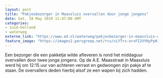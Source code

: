 ```yaml
---
layout: post
title: "Pakjesbezorger in Maassluis overvallen door jonge jongens"
date: Sat, 18 May 2019 11:47:00 GMT
categories: 
- zuid-holland 
- waterweg 
externe_link: "https://www.ad.nl/waterweg/pakjesbezorger-in-maassluis-overvallen-door-jonge-jongens~a41a8938/"
feature_image: "https://images2.persgroep.net/rcs/cLYTrs-orvFI2VYHyPyH1eA2Hc4/diocontent/148673108/_fitwidth/400/?appId=21791a8992982cd8da851550a453bd7f&quality=0.7"
---
```


Een bezorger die een pakketje wilde afleveren is rond het middaguur overvallen door twee jonge jongens. Op de A.E. Maasstraat in Maassluis werd hij om 12:15 uur van achteren verrast en gedwongen zijn pakje af te staan. De overvallers deden hierbij alsof ze een wapen bij zich hadden.
